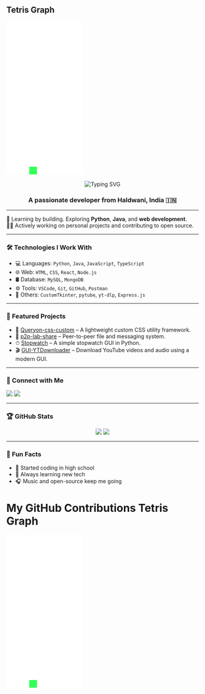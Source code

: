 ## Tetris Graph

![Tetris Graph](https://raw.githubusercontent.com/Shubham-Loshali/Shubham-Loshali/main/tetris_graph.gif)

<!-- HEADER SECTION -->
<div align="center">

<img src="https://readme-typing-svg.demolab.com?font=Fira+Code&size=28&duration=3000&pause=1000&color=4BC1D2&center=true&vCenter=true&width=700&lines=Hi+%F0%9F%91%8B%2C+I'm+Shubham+Loshali" alt="Typing SVG" />

<h3>A passionate developer from Haldwani, India 🇮🇳</h3>

</div>

<hr/>

🚀 Learning by building. Exploring **Python**, **Java**, and **web development**.  
🧑‍💻 Actively working on personal projects and contributing to open source.

---

### 🛠️ Technologies I Work With

- 💻 Languages: `Python`, `Java`, `JavaScript`, `TypeScript`
- 🌐 Web: `HTML`, `CSS`, `React`, `Node.js`
- 🛢️ Database: `MySQL`, `MongoDB`
- ⚙️ Tools: `VSCode`, `Git`, `GitHub`, `Postman`
- 🧰 Others: `CustomTkinter`, `pytube`, `yt-dlp`, `Express.js`

---

### 📌 Featured Projects

- 🔧 [Queryon-css-custom](https://github.com/Shubham-Loshali/Queryon-css-custom) – A lightweight custom CSS utility framework.
- 📡 [p2p-lab-share](https://github.com/Shubham-Loshali/p2p-lab-share) – Peer-to-peer file and messaging system.
- ⏱ [Stopwatch](https://github.com/Shubham-Loshali/Stopwatch) – A simple stopwatch GUI in Python.
- 🎬 [GUI-YTDownloader](https://github.com/Shubham-Loshali/GUI-YTDownloader) – Download YouTube videos and audio using a modern GUI.

---

### 🤝 Connect with Me

<a href="mailto:harshkhatri6081@gmail.com"><img src="https://img.shields.io/badge/Gmail-D14836?style=for-the-badge&logo=gmail&logoColor=white" /></a>
<a href="https://github.com/Shubham-Loshali"><img src="https://img.shields.io/badge/GitHub-100000?style=for-the-badge&logo=github&logoColor=white" /></a>

---

### 🏆 GitHub Stats

<p align="center">
  <img src="https://github-readme-stats.vercel.app/api?username=Shubham-Loshali&show_icons=true&theme=tokyonight" width="48%"/>
  <img src="https://github-readme-stats.vercel.app/api/top-langs/?username=Shubham-Loshali&layout=compact&theme=tokyonight" width="48%"/>
</p>

---

### 🎯 Fun Facts

- 🧠 Started coding in high school
- 🌱 Always learning new tech
- 🎧 Music and open-source keep me going

# My GitHub Contributions Tetris Graph

![Tetris Graph](https://raw.githubusercontent.com/Shubham-Loshali/Shubham-Loshali/main/tetris_graph.gif)
